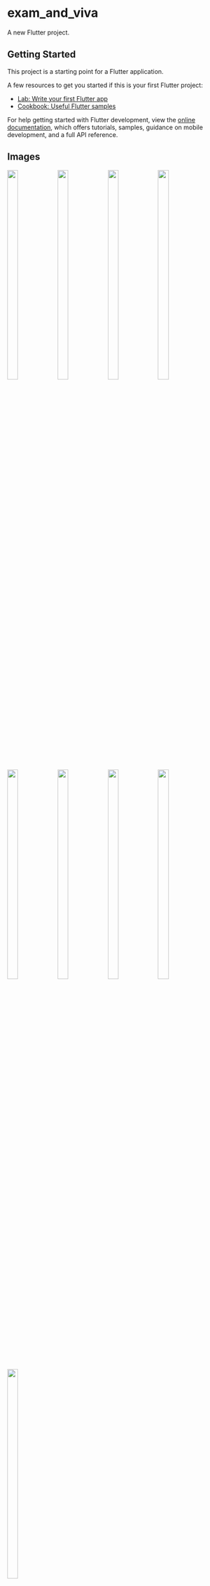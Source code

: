 # exam_and_viva

A new Flutter project.

## Getting Started

This project is a starting point for a Flutter application.

A few resources to get you started if this is your first Flutter project:

- [Lab: Write your first Flutter app](https://docs.flutter.dev/get-started/codelab)
- [Cookbook: Useful Flutter samples](https://docs.flutter.dev/cookbook)

For help getting started with Flutter development, view the
[online documentation](https://docs.flutter.dev/), which offers tutorials,
samples, guidance on mobile development, and a full API reference.


## Images
<p float="center">

<img src="https://user-images.githubusercontent.com/118955280/221778941-35b7d69b-b05a-4e01-a989-446cd6a2474f.png" width=22% height=35%>
<img src="https://user-images.githubusercontent.com/118955280/221778943-5ae88c91-5a82-4b2c-ba86-c805bc37a152.png" width=22% height=35%>
<img src="https://user-images.githubusercontent.com/118955280/221778947-b0f2d221-9cf5-41bd-8fe5-7e4e50c8fe51.png" width=22% height=35%>
<img src="https://user-images.githubusercontent.com/118955280/221778954-c910d858-84ce-4e69-aca8-ed6752f1add2.png" width=22% height=35%>
<img src="https://user-images.githubusercontent.com/118955280/221778956-d6b7facd-f376-4b7a-913f-bc49e329fbe2.png" width=22% height=35%>
<img src="https://user-images.githubusercontent.com/118955280/221778960-06985f53-597b-4d36-ba20-1c6bd2fa2b93.png" width=22% height=35%>
<img src="https://user-images.githubusercontent.com/118955280/221778966-ccd89541-f04f-4397-986e-504f9530e083.png" width=22% height=35%>
<img src="https://user-images.githubusercontent.com/118955280/221778971-71d1bff5-12c7-4d15-b197-af0131ce80bc.png" width=22% height=35%>
<img src="https://user-images.githubusercontent.com/118955280/221778928-7fba0aae-c825-43ee-97c6-872615da25b4.png" width=22% height=35%>


</p>
